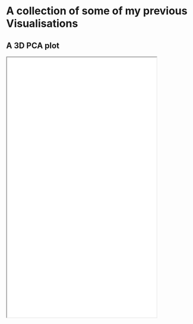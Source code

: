 # A collection of some of my previous Visualisations

## A 3D PCA plot


<iframe height="700" src="3D_PCA_Plotly.html" width="80%"></iframe>
